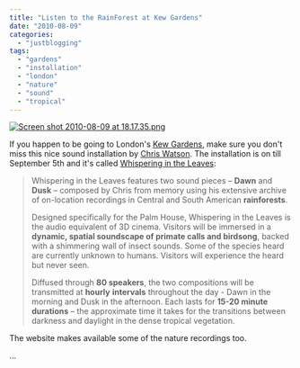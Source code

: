 ```yaml
---
title: "Listen to the RainForest at Kew Gardens"
date: "2010-08-09"
categories: 
  - "justblogging"
tags: 
  - "gardens"
  - "installation"
  - "london"
  - "nature"
  - "sound"
  - "tropical"
---
```


[![Screen shot 2010-08-09 at 18.17.35.png](/media/static/blog_img/Screen-shot-2010-08-09-at-18.17.35.png)](http://www.michelepasin.org/blog/wp-content/uploads/2010/08/Screen-shot-2010-08-09-at-18.17.35.png)

If you happen to be going to London's [Kew Gardens](http://www.kew.org/visit-kew-gardens/index.htm), make sure you don't miss this nice sound installation by [Chris Watson](http://www.chriswatson.net/). The installation is on till September 5th and it's called [Whispering in the Leaves](http://www.whisperingintheleaves.org/):

> Whispering in the Leaves features two sound pieces – **Dawn** and **Dusk** – composed by Chris from memory using his extensive archive of on-location recordings in Central and South American **rainforests**.
> 
> Designed specifically for the Palm House, Whispering in the Leaves is the audio equivalent of 3D cinema. Visitors will be immersed in a **dynamic, spatial soundscape of primate calls and birdsong**, backed with a shimmering wall of insect sounds. Some of the species heard are currently unknown to humans. Visitors will experience the heard but never seen.
> 
> Diffused through **80 speakers**, the two compositions will be transmitted at **hourly** **intervals** throughout the day - Dawn in the morning and Dusk in the afternoon. Each lasts for **15-20 minute durations** – the approximate time it takes for the transitions between darkness and daylight in the dense tropical vegetation.

The website makes available some of the nature recordings too.

...
